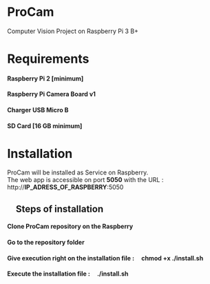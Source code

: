 # ProCam
Computer Vision Project on Raspberry Pi 3 B+ 

# Requirements
#### Raspberry Pi 2 [minimum]
#### Raspberry Pi Camera Board v1 
#### Charger USB Micro B  
#### SD Card [16 GB minimum]

# Installation
ProCam will be installed as Service on Raspberry. <br/>
The web app is accessible on port **5050** with the URL : &nbsp; &nbsp; http://**IP_ADRESS_OF_RASPBERRY**:5050

## &nbsp; &nbsp; Steps of installation
#### Clone ProCam repository on the Raspberry
#### Go to the repository folder
#### Give execution right on the installation file : &nbsp; &nbsp; **chmod +x ./install.sh**
#### Execute the installation file : &nbsp; &nbsp;  **./install.sh**
